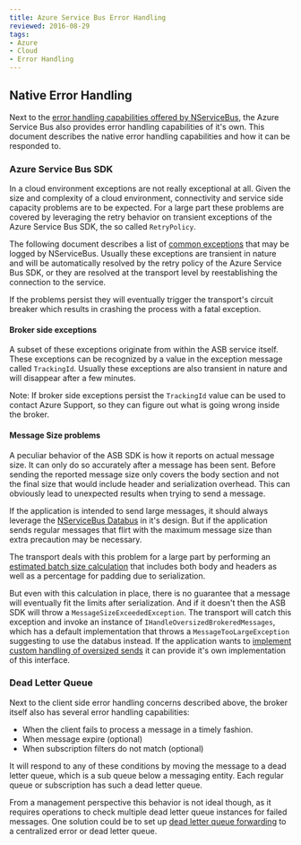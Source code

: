 ```yaml
---
title: Azure Service Bus Error Handling
reviewed: 2016-08-29
tags:
- Azure
- Cloud
- Error Handling
---
```


## Native Error Handling

Next to the [error handling capabilities offered by NServiceBus](/nservicebus/recoverability/configure-error-handling.md), the Azure Service Bus also provides error handling capabilities of it's own. This document describes the native error handling capabilities and how it can be responded to.

### Azure Service Bus SDK

In a cloud environment exceptions are not really exceptional at all. Given the size and complexity of a cloud environment, connectivity and service side capacity problems are to be expected. For a large part these problems are covered by leveraging the retry behavior on transient exceptions of the Azure Service Bus SDK, the so called `RetryPolicy`.

The following document describes a list of [common exceptions](https://azure.microsoft.com/en-us/documentation/articles/service-bus-messaging-exceptions/) that may be logged by NServiceBus. Usually these exceptions are transient in nature and will be automatically resolved by the retry policy of the Azure Service Bus SDK, or they are resolved at the transport level by reestablishing the connection to the service.

If the problems persist they will eventually trigger the transport's circuit breaker which results in crashing the process with a fatal exception.

#### Broker side exceptions

A subset of these exceptions originate from within the ASB service itself. These exceptions can be recognized by a value in the exception message called `TrackingId`. Usually these exceptions are also transient in nature and will disappear after a few minutes. 

Note: If broker side exceptions persist the `TrackingId` value can be used to contact Azure Support, so they can figure out what is going wrong inside the broker.

#### Message Size problems

A peculiar behavior of the ASB SDK is how it reports on actual message size. It can only do so accurately after a message has been sent. Before sending the reported message size only covers the body section and not the final size that would include header and serialization overhead. This can obviously lead to unexpected results when trying to send a message.

If the application is intended to send large messages, it should always leverage the [NServiceBus Databus](/nservicebus/messaging/databus/) in it's design. But if the application sends regular messages that flirt with the maximum message size than extra precaution may be necessary.

The transport deals with this problem for a large part by performing an [estimated batch size calculation](batching.md#batching-messages-sent-from-a-handler-padding-and-estimated-batch-size-calculation) that includes both body and headers as well as a percentage for padding due to serialization. 

But even with this calculation in place, there is no guarantee that a message will eventually fit the limits after serialization. And if it doesn't then the ASB SDK will throw a `MessageSizeExceededException`. The transport will catch this exception and invoke an instance of `IHandleOversizedBrokeredMessages`, which has a default implementation that throws a `MessageTooLargeException` suggesting to use the databus instead. If the application wants to [implement custom handling of oversized sends](oversized-sends.md) it can provide it's own implementation of this interface.

### Dead Letter Queue

Next to the client side error handling concerns described above, the broker itself also has several error handling capabilities:
* When the client fails to process a message in a timely fashion.
* When message expire (optional)
* When subscription filters do not match (optional)

It will respond to any of these conditions by moving the message to a dead letter queue, which is a sub queue below a messaging entity. Each regular queue or subscription has such a dead letter queue.

From a management perspective this behavior is not ideal though, as it requires operations to check multiple dead letter queue instances for failed messages. One solution could be to set up [dead letter queue forwarding](dlq-forwarding.md) to a centralized error or dead letter queue.




